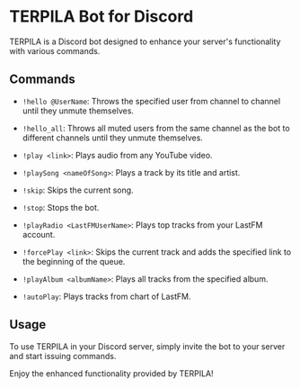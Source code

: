 # TERPILA Bot for Discord

TERPILA is a Discord bot designed to enhance your server's functionality with various commands.

## Commands

- `!hello @UserName`: Throws the specified user from channel to channel until they unmute themselves.
  
- `!hello_all`: Throws all muted users from the same channel as the bot to different channels until they unmute themselves.
  
- `!play <link>`: Plays audio from any YouTube video.
  
- `!playSong <nameOfSong>`: Plays a track by its title and artist.
  
- `!skip`: Skips the current song.
  
- `!stop`: Stops the bot.
  
- `!playRadio <LastFMUserName>`: Plays top tracks from your LastFM account.
  
- `!forcePlay <link>`: Skips the current track and adds the specified link to the beginning of the queue.
  
- `!playAlbum <albumName>`: Plays all tracks from the specified album.
  
- `!autoPlay`: Plays tracks from chart of LastFM.


## Usage

To use TERPILA in your Discord server, simply invite the bot to your server and start issuing commands.

Enjoy the enhanced functionality provided by TERPILA!
